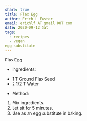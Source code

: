 ```yaml
---
share: true
title: Flax Egg
author: Erich L Foster
email: erichlf AT gmail DOT com
date: 2020-09-12 Sat
tags:
  - recipes
  - vegan
egg substitute
---
```

Flax Egg
* Ingredients:
- 1 T Ground Flax Seed
- 2 1/2 T Water

* Method:
1. Mix ingredients.
2. Let sit for 5 minutes.
3. Use as an egg substitute in baking.
